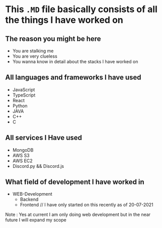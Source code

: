 # This `.MD` file basically consists of all the things I have worked on

## The reason you might be here
* You are stalking me
* You are very clueless
* You wanna know in detail about the stacks I have worked on

## All languages and frameworks I have used
* JavaScript
* TypeScript
* React
* Python
* JAVA
* C++
* C

## All services I Have used
* MongoDB
* AWS S3
* AWS EC2
* Discord.py && Discord.js


## What field of development I have worked in
* WEB-Development
  * Backend    
  * Frontend    // I have only started on this recently as of 20-07-2021

Note : Yes at current I am only doing web development but in the near future I will expand my scope
